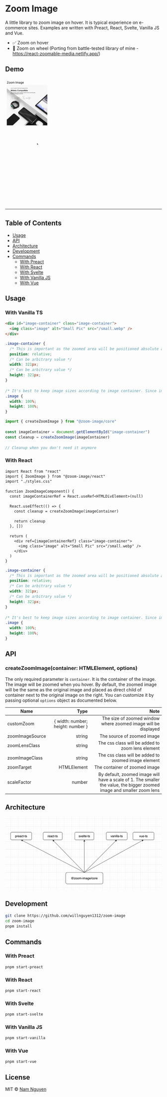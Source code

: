 # Zoom Image

A little library to zoom image on hover. It is typical experience on e-commerce sites. Examples are written with Preact,
React, Svelte, Vanilla JS and Vue.

- ✅ Zoom on hover
- 🚧 Zoom on wheel (Porting from battle-tested library of mine - https://react-zoomable-media.netlify.app/)

## Demo

![Demo](./demo.gif)

## Table of Contents

- [Usage](#usage)
- [API](#api)
- [Architecture](#architecture)
- [Development](#development)
- [Commands](#commands)
  - [With Preact](#with-preact)
  - [With React](#with-react)
  - [With Svelte](#with-svelte)
  - [With Vanilla JS](#with-vanilla-js)
  - [With Vue](#with-vue)

## Usage

### With Vanilla TS

```html
<div id="image-container" class="image-container">
  <img class="image" alt="Small Pic" src="/small.webp" />
</div>
```

```css
.image-container {
  /* This is important as the zoomed area will be positioned absolute as a child of image container */
  position: relative;
  /* Can be arbitrary value */
  width: 321px;
  /* Can be arbitrary value */
  height: 321px;
}

/* It's best to keep image sizes according to image container. Since img tag cannot have children. We need an extra container to achieve UI composition for zooming purpose */
.image {
  width: 100%;
  height: 100%;
}
```

```js
import { createZoomImage } from "@zoom-image/core"

const imageContainer = document.getElementById("image-container")
const cleanup = createZoomImage(imageContainer)

// Cleanup when you don't need it anymore
```

### With React

```tsx
import React from "react"
import { ZoomImage } from "@zoom-image/react"
import "./styles.css"

function ZoomImageComponent() {
  const imageContainerRef = React.useRef<HTMLDivElement>(null)

  React.useEffect(() => {
    const cleanup = createZoomImage(imageContainer)

    return cleanup
  }, [])

  return (
    <div ref={imageContainerRef} class="image-container">
      <img class="image" alt="Small Pic" src="/small.webp" />
    </div>
  )
}
```

```css
.image-container {
  /* This is important as the zoomed area will be positioned absolute as a child of image container */
  position: relative;
  /* Can be arbitrary value */
  width: 321px;
  /* Can be arbitrary value */
  height: 321px;
}

/* It's best to keep image sizes according to image container. Since img tag cannot have children. We need an extra container to achieve UI composition for zooming purpose */
.image {
  width: 100%;
  height: 100%;
}
```

## API

### createZoomImage(container: HTMLElement, options)

The only required parameter is `container`. It is the container of the image. The image will be zoomed when you hover.
By default, the zoomed image will be the same as the original image and placed as direct child of container next to the
original image on the right. You can customize it by passing optional `options` object as documented below.

| Name            |                              Type |                                                                                                                  Note |
| --------------- | --------------------------------: | --------------------------------------------------------------------------------------------------------------------: |
| customZoom      | { width: number; height: number } |                                                        The size of zoomed window where zoomed image will be displayed |
| zoomImageSource |                            string |                                                                                            The source of zoomed image |
| zoomLensClass   |                            string |                                                                      The css class will be added to zoom lens element |
| zoomImageClass  |                            string |                                                                   The css class will be added to zoomed image element |
| zoomTarget      |                       HTMLElement |                                                                                         The container of zoomed image |
| scaleFactor     |                            number | By default, zoomed image will have a scale of 1. The smaller the value, the bigger zoomed image and smaller zoom lens |

## Architecture

![Diagram](./Zoom%20Image%20Diagram.png)

## Development

```bash
git clone https://github.com/willnguyen1312/zoom-image
cd zoom-image
pnpm install
```

## Commands

### With Preact

```bash
pnpm start-preact
```

### With React

```bash
pnpm start-react
```

### With Svelte

```bash
pnpm start-svelte
```

### With Vanilla JS

```bash
pnpm start-vanilla
```

### With Vue

```bash
pnpm start-vue
```

## License

MIT © [Nam Nguyen](https://namnguyen.design)
